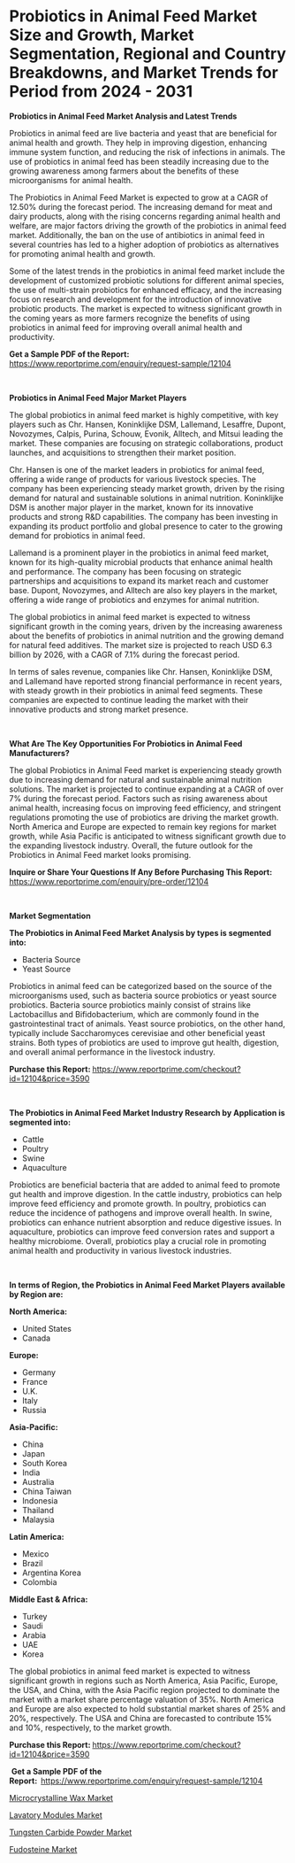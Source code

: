 <p><h1>Probiotics in Animal Feed Market Size and Growth, Market Segmentation, Regional and Country Breakdowns, and Market Trends for Period from 2024 -  2031</h1></p><p><strong>Probiotics in Animal Feed Market Analysis and Latest Trends</strong></p>
<p><p>Probiotics in animal feed are live bacteria and yeast that are beneficial for animal health and growth. They help in improving digestion, enhancing immune system function, and reducing the risk of infections in animals. The use of probiotics in animal feed has been steadily increasing due to the growing awareness among farmers about the benefits of these microorganisms for animal health.</p><p>The Probiotics in Animal Feed Market is expected to grow at a CAGR of 12.50% during the forecast period. The increasing demand for meat and dairy products, along with the rising concerns regarding animal health and welfare, are major factors driving the growth of the probiotics in animal feed market. Additionally, the ban on the use of antibiotics in animal feed in several countries has led to a higher adoption of probiotics as alternatives for promoting animal health and growth.</p><p>Some of the latest trends in the probiotics in animal feed market include the development of customized probiotic solutions for different animal species, the use of multi-strain probiotics for enhanced efficacy, and the increasing focus on research and development for the introduction of innovative probiotic products. The market is expected to witness significant growth in the coming years as more farmers recognize the benefits of using probiotics in animal feed for improving overall animal health and productivity.</p></p>
<p><strong>Get a Sample PDF of the Report:&nbsp;</strong> <a href="https://www.reportprime.com/enquiry/request-sample/12104">https://www.reportprime.com/enquiry/request-sample/12104</a></p>
<p>&nbsp;</p>
<p><strong>Probiotics in Animal Feed Major Market Players</strong></p>
<p><p>The global probiotics in animal feed market is highly competitive, with key players such as Chr. Hansen, Koninklijke DSM, Lallemand, Lesaffre, Dupont, Novozymes, Calpis, Purina, Schouw, Evonik, Alltech, and Mitsui leading the market. These companies are focusing on strategic collaborations, product launches, and acquisitions to strengthen their market position.</p><p>Chr. Hansen is one of the market leaders in probiotics for animal feed, offering a wide range of products for various livestock species. The company has been experiencing steady market growth, driven by the rising demand for natural and sustainable solutions in animal nutrition. Koninklijke DSM is another major player in the market, known for its innovative products and strong R&D capabilities. The company has been investing in expanding its product portfolio and global presence to cater to the growing demand for probiotics in animal feed.</p><p>Lallemand is a prominent player in the probiotics in animal feed market, known for its high-quality microbial products that enhance animal health and performance. The company has been focusing on strategic partnerships and acquisitions to expand its market reach and customer base. Dupont, Novozymes, and Alltech are also key players in the market, offering a wide range of probiotics and enzymes for animal nutrition.</p><p>The global probiotics in animal feed market is expected to witness significant growth in the coming years, driven by the increasing awareness about the benefits of probiotics in animal nutrition and the growing demand for natural feed additives. The market size is projected to reach USD 6.3 billion by 2026, with a CAGR of 7.1% during the forecast period.</p><p>In terms of sales revenue, companies like Chr. Hansen, Koninklijke DSM, and Lallemand have reported strong financial performance in recent years, with steady growth in their probiotics in animal feed segments. These companies are expected to continue leading the market with their innovative products and strong market presence.</p></p>
<p>&nbsp;</p>
<p><strong>What Are The Key Opportunities For Probiotics in Animal Feed Manufacturers?</strong></p>
<p><p>The global Probiotics in Animal Feed market is experiencing steady growth due to increasing demand for natural and sustainable animal nutrition solutions. The market is projected to continue expanding at a CAGR of over 7% during the forecast period. Factors such as rising awareness about animal health, increasing focus on improving feed efficiency, and stringent regulations promoting the use of probiotics are driving the market growth. North America and Europe are expected to remain key regions for market growth, while Asia Pacific is anticipated to witness significant growth due to the expanding livestock industry. Overall, the future outlook for the Probiotics in Animal Feed market looks promising.</p></p>
<p><strong>Inquire or Share Your Questions If Any Before Purchasing This Report:</strong> <a href="https://www.reportprime.com/enquiry/pre-order/12104">https://www.reportprime.com/enquiry/pre-order/12104</a></p>
<p>&nbsp;</p>
<p><strong>Market Segmentation</strong></p>
<p><strong>The Probiotics in Animal Feed Market Analysis by types is segmented into:</strong></p>
<p><ul><li>Bacteria Source</li><li>Yeast Source</li></ul></p>
<p><p>Probiotics in animal feed can be categorized based on the source of the microorganisms used, such as bacteria source probiotics or yeast source probiotics. Bacteria source probiotics mainly consist of strains like Lactobacillus and Bifidobacterium, which are commonly found in the gastrointestinal tract of animals. Yeast source probiotics, on the other hand, typically include Saccharomyces cerevisiae and other beneficial yeast strains. Both types of probiotics are used to improve gut health, digestion, and overall animal performance in the livestock industry.</p></p>
<p><strong>Purchase this Report:&nbsp;</strong><a href="https://www.reportprime.com/checkout?id=12104&price=3590">https://www.reportprime.com/checkout?id=12104&price=3590</a></p>
<p>&nbsp;</p>
<p><strong>The Probiotics in Animal Feed Market Industry Research by Application is segmented into:</strong></p>
<p><ul><li>Cattle</li><li>Poultry</li><li>Swine</li><li>Aquaculture</li></ul></p>
<p><p>Probiotics are beneficial bacteria that are added to animal feed to promote gut health and improve digestion. In the cattle industry, probiotics can help improve feed efficiency and promote growth. In poultry, probiotics can reduce the incidence of pathogens and improve overall health. In swine, probiotics can enhance nutrient absorption and reduce digestive issues. In aquaculture, probiotics can improve feed conversion rates and support a healthy microbiome. Overall, probiotics play a crucial role in promoting animal health and productivity in various livestock industries.</p></p>
<p>&nbsp;</p>
<p><strong>In terms of Region, the Probiotics in Animal Feed Market Players available by Region are:</strong></p>
<p>
    <p> <strong> North America: </strong>
        <ul>
            <li>United States</li>
            <li>Canada</li>
        </ul>
        </p> 
    <p> <strong> Europe: </strong>
        <ul>
            <li>Germany</li>
            <li>France</li>
            <li>U.K.</li>
            <li>Italy</li>
            <li>Russia</li>
        </ul>
        </p> 
    <p> <strong> Asia-Pacific: </strong>
        <ul>
            <li>China</li>
            <li>Japan</li>
            <li>South Korea</li>
            <li>India</li>
            <li>Australia</li>
            <li>China Taiwan</li>
            <li>Indonesia</li>
            <li>Thailand</li>
            <li>Malaysia</li>
        </ul>
        </p> 
    <p> <strong> Latin America: </strong>
        <ul>
            <li>Mexico</li>
            <li>Brazil</li>
            <li>Argentina Korea</li>
            <li>Colombia</li>
        </ul>
        </p> 
    <p> <strong> Middle East & Africa: </strong>
        <ul>
            <li>Turkey</li>
            <li>Saudi</li>
            <li>Arabia</li>
            <li>UAE</li>
            <li>Korea</li>
        </ul>
    </p>
    </p>
<p><p>The global probiotics in animal feed market is expected to witness significant growth in regions such as North America, Asia Pacific, Europe, the USA, and China, with the Asia Pacific region projected to dominate the market with a market share percentage valuation of 35%. North America and Europe are also expected to hold substantial market shares of 25% and 20%, respectively. The USA and China are forecasted to contribute 15% and 10%, respectively, to the market growth.</p></p>
<p><strong>Purchase this Report: </strong><a href="https://www.reportprime.com/checkout?id=12104&price=3590">https://www.reportprime.com/checkout?id=12104&price=3590</a></p>
<p>&nbsp;<strong>Get a Sample PDF of the Report:&nbsp;&nbsp;</strong><a href="https://www.reportprime.com/enquiry/request-sample/12104">https://www.reportprime.com/enquiry/request-sample/12104</a></p>
<p><strong></strong></p>
<p><p><a href="https://github.com/jaidynmorantestelletmjzya/Market-Research-Report-List-1/blob/main/microcrystalline-wax-market.md">Microcrystalline Wax Market</a></p><p><a href="https://view.publitas.com/reportprime-1/lavatory-modules-market-research-report-forecasted-for-period-from-2023-2030-by-market-type-market-application-and-region/">Lavatory Modules Market</a></p><p><a href="https://github.com/juniordelafrance/Market-Research-Report-List-2/blob/main/tungsten-carbide-powder-market.md">Tungsten Carbide Powder Market</a></p><p><a href="https://faithful-glue-af3.notion.site/Fudosteine-Market-Centers-on-Aspects-such-as-Market-Growth-Market-Share-Market-Opportunity-and-Pr-d3e94a27be4141fc97312efeedb3be39">Fudosteine Market</a></p></p>